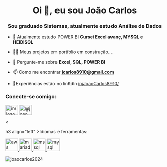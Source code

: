 <h1 align="center">Oi 👋, eu sou João Carlos</h1>
<h3 align="center">Sou graduado Sistemas, atualmente estudo Análise de Dados</h3>

- 🌱 Atualmente estudo POWER BI **Cursei Excel avanç, MYSQL e HEIDISQL**

- 👨‍💻 Meus projetos em portfólio em construção....

- 💬 Pergunte-me sobre **Excel, SQL, POWER BI**

- 📫 Como me encontrar **jcarlos8910@gmail.com**

- 📄Experiências estão no linKdIn [in/JoaoCarlos8910/](in/JoaoCarlos8910/)

<h3 align="left">Conecte-se comigo:</h3>
<p align=" esquerda">
<a href="https://linkedin.com/in/joaocarlos8910/" target="blank"><img align="center" src="https://raw.githubusercontent.com/rahuldkjain /github-profile-readme-generator/master/src/images/icons/Social/linked-in-alt.svg" alt="in/joaocarlos8910/" height="30" width="40" /></a >
<a href="https://instagram.com/@joao_carlos_stos" target="blank"><img align="center" src="https://raw.githubusercontent.com/rahuldkjain/github-profile-readme -generator/master/src/images/icons/Social/instagram.svg" alt="@joao_carlos_stos" height="30" width="40" /></a> </p>
<

h3 align="left" >Idiomas e ferramentas:</h3>
<p align="left"> <a href="https://aws.amazon.com" target="_blank" rel="noreferrer"> <img src="https: //raw.githubusercontent.com/devicons/devicon/master/icons/amazonwebservices/amazonwebservices-original-wordmark.svg" alt="aws" width="40" height="40"/> </a> <a href ="https://mariadb.org/" target="_blank" rel="noreferrer"> <img src="https://www.vectorlogo.zone/logos/mariadb/mariadb-icon.svg" alt=" mariadb" width="40" height="40"/> </a> <a href="https://www.microsoft.com/en-us/sql-server" target="_blank" rel="noreferrer "> <img src="https://www.svgrepo.com/show/303229/microsoft-sql-server-logo.svg" alt="mssql" width="40" height="40"/> </ a> <a href="https://www.mysql.com/" target="_blank" rel="noreferrer"> <img src="https://raw.githubusercontent.com/devicons/devicon/master/ ícones/mysql/mysql-original-wordmark.svg" alt="mysql" width="40" height="40"/> </a> </p>

<p><img align="center" src=" https://github-readme-stats.vercel.app/api/top-langs?username=joaocarlos2024&show_icons=true&locale=en&layout=compact" alt="joaocarlos2024" /></p>

